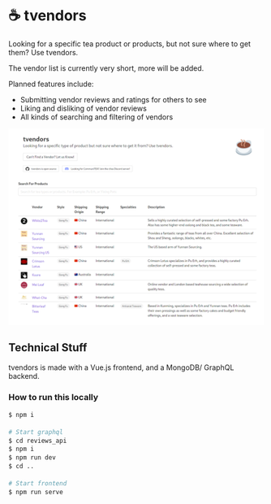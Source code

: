 # ☕ tvendors

Looking for a specific tea product or products, but not sure where to get them? Use tvendors.

The vendor list is currently very short, more will be added.

Planned features include:
 - Submitting vendor reviews and ratings for others to see
 - Liking and disliking of vendor reviews
 - All kinds of searching and filtering of vendors

![Screenshot of tvendors](screenshot.png)

## Technical Stuff
tvendors is made with a Vue.js frontend, and a MongoDB/ GraphQL backend.

### How to run this locally
``` bash
$ npm i

# Start graphql
$ cd reviews_api
$ npm i
$ npm run dev
$ cd ..

# Start frontend
$ npm run serve
```